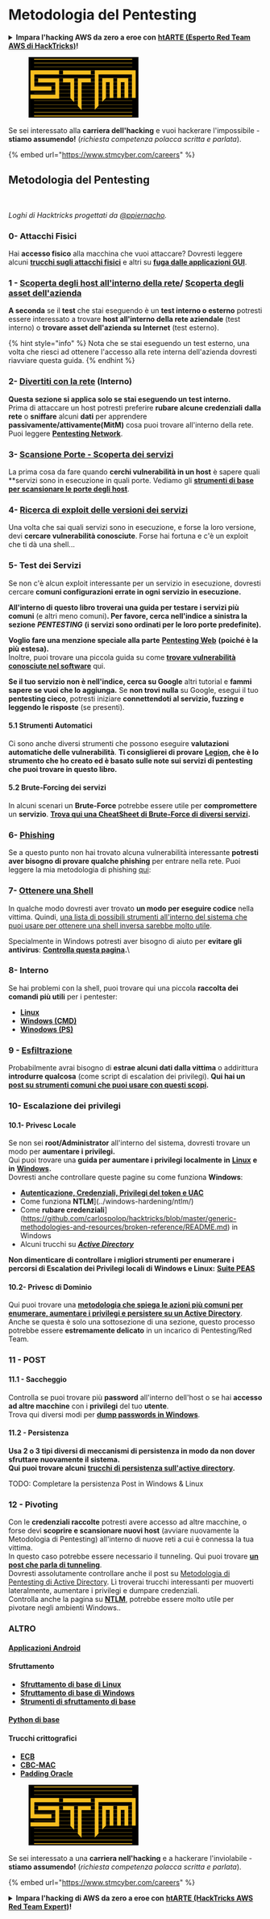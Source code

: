 # Metodologia del Pentesting

<details>

<summary><strong>Impara l'hacking AWS da zero a eroe con</strong> <a href="https://training.hacktricks.xyz/courses/arte"><strong>htARTE (Esperto Red Team AWS di HackTricks)</strong></a><strong>!</strong></summary>

Altri modi per supportare HackTricks:

* Se vuoi vedere la tua **azienda pubblicizzata in HackTricks** o **scaricare HackTricks in PDF** Controlla i [**PIANI DI ABBONAMENTO**](https://github.com/sponsors/carlospolop)!
* Ottieni il [**merchandising ufficiale di PEASS & HackTricks**](https://peass.creator-spring.com)
* Scopri [**La Famiglia PEASS**](https://opensea.io/collection/the-peass-family), la nostra collezione di [**NFT esclusivi**](https://opensea.io/collection/the-peass-family)
* **Unisciti al** 💬 [**gruppo Discord**](https://discord.gg/hRep4RUj7f) o al [**gruppo telegram**](https://t.me/peass) o **seguici** su **Twitter** 🐦 [**@hacktricks\_live**](https://twitter.com/hacktricks\_live)**.**
* **Condividi i tuoi trucchi di hacking inviando PR a** [**HackTricks**](https://github.com/carlospolop/hacktricks) e [**HackTricks Cloud**](https://github.com/carlospolop/hacktricks-cloud) github repos.

</details>

<figure><img src="../.gitbook/assets/image (1) (1) (1).png" alt=""><figcaption></figcaption></figure>

Se sei interessato alla **carriera dell'hacking** e vuoi hackerare l'impossibile - **stiamo assumendo!** (_richiesta competenza polacca scritta e parlata_).

{% embed url="https://www.stmcyber.com/careers" %}

## Metodologia del Pentesting

<figure><img src="../.gitbook/assets/HACKTRICKS-logo.svg" alt=""><figcaption></figcaption></figure>

_Loghi di Hacktricks progettati da_ [_@ppiernacho_](https://www.instagram.com/ppieranacho/)_._

### 0- Attacchi Fisici

Hai **accesso fisico** alla macchina che vuoi attaccare? Dovresti leggere alcuni [**trucchi sugli attacchi fisici**](../hardware-physical-access/physical-attacks.md) e altri su [**fuga dalle applicazioni GUI**](../hardware-physical-access/escaping-from-gui-applications.md).

### 1 - [Scoperta degli host all'interno della rete](pentesting-network/#discovering-hosts)/ [Scoperta degli asset dell'azienda](external-recon-methodology/)

**A seconda** se il **test** che stai eseguendo è un **test interno o esterno** potresti essere interessato a trovare **host all'interno della rete aziendale** (test interno) o **trovare asset dell'azienda su Internet** (test esterno).

{% hint style="info" %}
Nota che se stai eseguendo un test esterno, una volta che riesci ad ottenere l'accesso alla rete interna dell'azienda dovresti riavviare questa guida.
{% endhint %}

### **2-** [**Divertiti con la rete**](pentesting-network/) **(Interno)**

**Questa sezione si applica solo se stai eseguendo un test interno.**\
Prima di attaccare un host potresti preferire **rubare alcune credenziali** **dalla rete** o **sniffare** alcuni **dati** per apprendere **passivamente/attivamente(MitM)** cosa puoi trovare all'interno della rete. Puoi leggere [**Pentesting Network**](pentesting-network/#sniffing).

### 3- [Scansione Porte - Scoperta dei servizi](pentesting-network/#scanning-hosts)

La prima cosa da fare quando **cerchi vulnerabilità in un host** è sapere quali **servizi sono in esecuzione in quali porte. Vediamo gli [**strumenti di base per scansionare le porte degli host**](pentesting-network/#scanning-hosts).

### **4-** [Ricerca di exploit delle versioni dei servizi](search-exploits.md)

Una volta che sai quali servizi sono in esecuzione, e forse la loro versione, devi **cercare vulnerabilità conosciute**. Forse hai fortuna e c'è un exploit che ti dà una shell...

### **5-** Test dei Servizi

Se non c'è alcun exploit interessante per un servizio in esecuzione, dovresti cercare **comuni configurazioni errate in ogni servizio in esecuzione.**

**All'interno di questo libro troverai una guida per testare i servizi più comuni** (e altri meno comuni)**. Per favore, cerca nell'indice a sinistra la sezione** _**PENTESTING**_ **(i servizi sono ordinati per le loro porte predefinite).**

**Voglio fare una menzione speciale alla parte** [**Pentesting Web**](../network-services-pentesting/pentesting-web/) **(poiché è la più estesa).**\
Inoltre, puoi trovare una piccola guida su come [**trovare vulnerabilità conosciute nel software**](search-exploits.md) qui.

**Se il tuo servizio non è nell'indice, cerca su Google** altri tutorial e **fammi sapere se vuoi che lo aggiunga.** Se **non trovi nulla** su Google, esegui il tuo **pentesting cieco**, potresti iniziare **connettendoti al servizio, fuzzing e leggendo le risposte** (se presenti).

#### 5.1 Strumenti Automatici

Ci sono anche diversi strumenti che possono eseguire **valutazioni automatiche delle vulnerabilità**. **Ti consiglierei di provare** [**Legion**](https://github.com/carlospolop/legion)**, che è lo strumento che ho creato ed è basato sulle note sui servizi di pentesting che puoi trovare in questo libro.**

#### **5.2 Brute-Forcing dei servizi**

In alcuni scenari un **Brute-Force** potrebbe essere utile per **compromettere** un **servizio**. [**Trova qui una CheatSheet di Brute-Force di diversi servizi**](brute-force.md)**.**

### 6- [Phishing](phishing-methodology/)

Se a questo punto non hai trovato alcuna vulnerabilità interessante **potresti aver bisogno di provare qualche phishing** per entrare nella rete. Puoi leggere la mia metodologia di phishing [qui](phishing-methodology/):

### **7-** [**Ottenere una Shell**](shells/)

In qualche modo dovresti aver trovato **un modo per eseguire codice** nella vittima. Quindi, [una lista di possibili strumenti all'interno del sistema che puoi usare per ottenere una shell inversa sarebbe molto utile](shells/).

Specialmente in Windows potresti aver bisogno di aiuto per **evitare gli antivirus**: [**Controlla questa pagina**](../windows-hardening/av-bypass.md)**.**\\

### 8- Interno

Se hai problemi con la shell, puoi trovare qui una piccola **raccolta dei comandi più utili** per i pentester:

* [**Linux**](../linux-hardening/useful-linux-commands.md)
* [**Windows (CMD)**](../windows-hardening/basic-cmd-for-pentesters.md)
* [**Winodows (PS)**](../windows-hardening/basic-powershell-for-pentesters/)

### **9 -** [**Esfiltrazione**](exfiltration.md)

Probabilmente avrai bisogno di **estrae alcuni dati dalla vittima** o addirittura **introdurre qualcosa** (come script di escalation dei privilegi). **Qui hai un** [**post su strumenti comuni che puoi usare con questi scopi**](exfiltration.md)**.**
### **10- Escalazione dei privilegi**

#### **10.1- Privesc Locale**

Se non sei **root/Administrator** all'interno del sistema, dovresti trovare un modo per **aumentare i privilegi.**\
Qui puoi trovare una **guida per aumentare i privilegi localmente in** [**Linux**](../linux-hardening/privilege-escalation/) **e in** [**Windows**](../windows-hardening/windows-local-privilege-escalation/)**.**\
Dovresti anche controllare queste pagine su come funziona **Windows**:

* [**Autenticazione, Credenziali, Privilegi del token e UAC**](../windows-hardening/authentication-credentials-uac-and-efs/)
* Come funziona **NTLM**](../windows-hardening/ntlm/)
* Come **rubare credenziali**](https://github.com/carlospolop/hacktricks/blob/master/generic-methodologies-and-resources/broken-reference/README.md) in Windows
* Alcuni trucchi su [_**Active Directory**_](../windows-hardening/active-directory-methodology/)

**Non dimenticare di controllare i migliori strumenti per enumerare i percorsi di Escalation dei Privilegi locali di Windows e Linux:** [**Suite PEAS**](https://github.com/carlospolop/privilege-escalation-awesome-scripts-suite)

#### **10.2- Privesc di Dominio**

Qui puoi trovare una [**metodologia che spiega le azioni più comuni per enumerare, aumentare i privilegi e persistere su un Active Directory**](../windows-hardening/active-directory-methodology/). Anche se questa è solo una sottosezione di una sezione, questo processo potrebbe essere **estremamente delicato** in un incarico di Pentesting/Red Team.

### 11 - POST

#### **11.1 - Saccheggio**

Controlla se puoi trovare più **password** all'interno dell'host o se hai **accesso ad altre macchine** con i **privilegi** del tuo **utente**.\
Trova qui diversi modi per [**dump passwords in Windows**](https://github.com/carlospolop/hacktricks/blob/master/generic-methodologies-and-resources/broken-reference/README.md).

#### 11.2 - Persistenza

**Usa 2 o 3 tipi diversi di meccanismi di persistenza in modo da non dover sfruttare nuovamente il sistema.**\
**Qui puoi trovare alcuni** [**trucchi di persistenza sull'active directory**](../windows-hardening/active-directory-methodology/#persistence)**.**

TODO: Completare la persistenza Post in Windows & Linux

### 12 - Pivoting

Con le **credenziali raccolte** potresti avere accesso ad altre macchine, o forse devi **scoprire e scansionare nuovi host** (avviare nuovamente la Metodologia di Pentesting) all'interno di nuove reti a cui è connessa la tua vittima.\
In questo caso potrebbe essere necessario il tunneling. Qui puoi trovare [**un post che parla di tunneling**](tunneling-and-port-forwarding.md).\
Dovresti assolutamente controllare anche il post su [Metodologia di Pentesting di Active Directory](../windows-hardening/active-directory-methodology/). Lì troverai trucchi interessanti per muoverti lateralmente, aumentare i privilegi e dumpare credenziali.\
Controlla anche la pagina su [**NTLM**](../windows-hardening/ntlm/), potrebbe essere molto utile per pivotare negli ambienti Windows..

### ALTRO

#### [Applicazioni Android](../mobile-pentesting/android-app-pentesting/)

#### **Sfruttamento**

* [**Sfruttamento di base di Linux**](../binary-exploitation/linux-exploiting-basic-esp.md)
* [**Sfruttamento di base di Windows**](../binary-exploitation/windows-exploiting-basic-guide-oscp-lvl.md)
* [**Strumenti di sfruttamento di base**](../binary-exploitation/basic-binary-exploitation-methodology/tools/)

#### [**Python di base**](python/)

#### **Trucchi crittografici**

* [**ECB**](../crypto-and-stego/electronic-code-book-ecb.md)
* [**CBC-MAC**](../crypto-and-stego/cipher-block-chaining-cbc-mac-priv.md)
* [**Padding Oracle**](../crypto-and-stego/padding-oracle-priv.md)

<figure><img src="../.gitbook/assets/image (1) (1) (1).png" alt=""><figcaption></figcaption></figure>

Se sei interessato a una **carriera nell'hacking** e a hackerare l'inviolabile - **stiamo assumendo!** (_richiesta competenza polacca scritta e parlata_).

{% embed url="https://www.stmcyber.com/careers" %}

<details>

<summary><strong>Impara l'hacking di AWS da zero a eroe con</strong> <a href="https://training.hacktricks.xyz/courses/arte"><strong>htARTE (HackTricks AWS Red Team Expert)</strong></a><strong>!</strong></summary>

Altri modi per supportare HackTricks:

* Se vuoi vedere la tua **azienda pubblicizzata in HackTricks** o **scaricare HackTricks in PDF** Controlla i [**PIANI DI ABBONAMENTO**](https://github.com/sponsors/carlospolop)!
* Ottieni il [**merchandising ufficiale PEASS & HackTricks**](https://peass.creator-spring.com)
* Scopri [**The PEASS Family**](https://opensea.io/collection/the-peass-family), la nostra collezione di esclusive [**NFT**](https://opensea.io/collection/the-peass-family)
* **Unisciti al** 💬 [**gruppo Discord**](https://discord.gg/hRep4RUj7f) o al [**gruppo telegram**](https://t.me/peass) o **seguici** su **Twitter** 🐦 [**@hacktricks\_live**](https://twitter.com/hacktricks\_live)**.**
* **Condividi i tuoi trucchi di hacking inviando PR a** [**HackTricks**](https://github.com/carlospolop/hacktricks) e [**HackTricks Cloud**](https://github.com/carlospolop/hacktricks-cloud) github repos.

</details>
